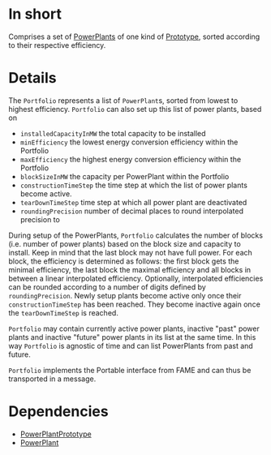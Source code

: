 # In short
Comprises a set of [PowerPlants](./PowerPlant) of one kind of [Prototype](./PowerPlantPrototype), sorted according to their respective efficiency.

# Details
The `Portfolio` represents a list of `PowerPlant`s, sorted from lowest to highest efficiency. `Portfolio` can also set up this list of power plants, based on
* `installedCapacityInMW` the total capacity to be installed
* `minEfficiency` the lowest energy conversion efficiency within the Portfolio
* `maxEfficiency` the highest energy conversion efficiency within the Portfolio
* `blockSizeInMW` the capacity per PowerPlant within the Portfolio
* `constructionTimeStep` the time step at which the list of power plants become active.
* `tearDownTimeStep` time step at which all power plant are deactivated
* `roundingPrecision` number of decimal places to round interpolated precision to

During setup of the PowerPlants, `Portfolio` calculates the number of blocks (i.e. number of power plants) based on the block size and capacity to install. Keep in mind that the last block may not have full power. For each block, the efficiency is determined as follows: the first block gets the minimal efficiency, the last block the maximal efficiency and all blocks in between a linear interpolated efficiency. Optionally, interpolated efficiencies can be rounded according to a number of digits defined by `roundingPrecision`. Newly setup plants become active only once their `constructionTimeStep` has been reached. They become inactive again once the `tearDownTimeStep` is reached.

`Portfolio` may contain currently active power plants, inactive "past" power plants and inactive "future" power plants in its list at the same time. In this way `Portfolio` is agnostic of time and can list PowerPlants from past and future.

`Portfolio` implements the Portable interface from FAME and can thus be transported in a message.

# Dependencies
- [PowerPlantPrototype](./PowerPlantPrototype)
- [PowerPlant](./PowerPlant)
